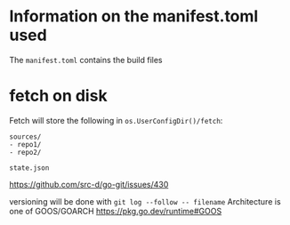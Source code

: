 # Information on the manifest.toml used

The `manifest.toml` contains the build files

# fetch on disk

Fetch will store the following in `os.UserConfigDir()/fetch`:

```
sources/
- repo1/
- repo2/

state.json
```
https://github.com/src-d/go-git/issues/430

versioning will be done with `git log --follow -- filename`
Architecture is one of GOOS/GOARCH https://pkg.go.dev/runtime#GOOS
